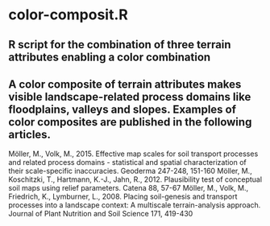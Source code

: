 # color-composit.R
R script for the combination of three terrain attributes enabling a color combination
----------------------------------------------------------
A color composite of terrain attributes makes visible landscape-related process domains like floodplains, valleys and slopes. Examples of color composites are published in the following articles.
----------------------------------------------------------
Möller, M., Volk, M., 2015. Effective map scales for soil transport processes and related process domains - statistical and spatial characterization of their scale-specific inaccuracies. Geoderma 247-248, 151-160
Möller, M., Koschitzki, T., Hartmann, K.-J., Jahn, R., 2012. Plausibility test of conceptual soil maps using relief parameters. Catena 88, 57-67
Möller, M., Volk, M., Friedrich, K., Lymburner, L., 2008. Placing soil-genesis and transport processes into a landscape context: A multiscale terrain-analysis approach. Journal of Plant Nutrition and Soil Science 171, 419-430
